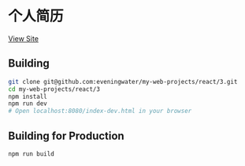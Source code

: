 个人简历
=========

[View Site](http://eveningwater.com/my-web-projects/react/3/)

Building
--------

```bash
git clone git@github.com:eveningwater/my-web-projects/react/3.git
cd my-web-projects/react/3
npm install
npm run dev
# Open localhost:8080/index-dev.html in your browser
```

Building for Production
--------

```bash
npm run build
```
